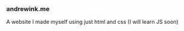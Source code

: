 <h3>andrewink.me</h3>
  <p>A website I made myself using just html and css (I will learn JS soon)</p>
